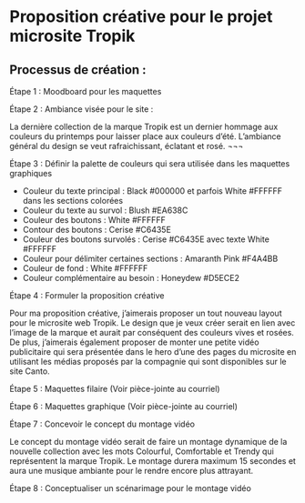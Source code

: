 # Proposition créative pour le projet microsite Tropik

## Processus de création :

Étape 1 : Moodboard pour les maquettes

Étape 2 : Ambiance visée pour le site :

La dernière collection de la marque Tropik est un dernier hommage aux couleurs du printemps pour laisser place aux couleurs d’été. L’ambiance général du design se veut rafraichissant, éclatant et rosé. ¬¬¬

Étape 3 : Définir la palette de couleurs qui sera utilisée dans les maquettes graphiques

- Couleur du texte principal : Black #000000 et parfois White #FFFFFF dans les sections colorées
- Couleur du texte au survol : Blush #EA638C
- Couleur des boutons : White #FFFFFF
- Contour des boutons : Cerise #C6435E
- Couleur des boutons survolés : Cerise #C6435E avec texte White #FFFFFF
- Couleur pour délimiter certaines sections : Amaranth Pink #F4A4BB
- Couleur de fond : White #FFFFFF
- Couleur complémentaire au besoin : Honeydew #D5ECE2

Étape 4 : Formuler la proposition créative 

Pour ma proposition créative, j’aimerais proposer un tout nouveau layout pour le microsite web Tropik. Le design que je veux créer serait en lien avec l’image de la marque et aurait par conséquent des couleurs vives et rosées. De plus, j’aimerais également proposer de monter une petite vidéo publicitaire qui sera présentée dans le hero d’une des pages du microsite en utilisant les médias proposés par la compagnie qui sont disponibles sur le site Canto.

Étape 5 : Maquettes filaire (Voir pièce-jointe au courriel)

Étape 6 : Maquettes graphique (Voir pièce-jointe au courriel)

Étape 7 : Concevoir le concept du montage vidéo

Le concept du montage vidéo serait de faire un montage dynamique de la nouvelle collection avec les mots Colourful, Comfortable et Trendy qui représentent la marque Tropik. Le montage durera maximum 15 secondes et aura une musique ambiante pour le rendre encore plus attrayant. 

Étape 8 : Conceptualiser un scénarimage pour le montage vidéo

